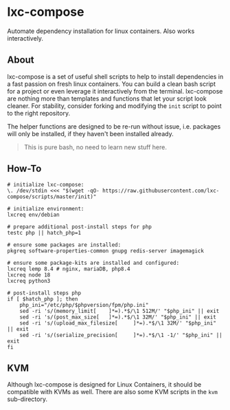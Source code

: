 # lxc-compose

Automate dependency installation for linux containers. Also works interactively.

## About

lxc-compose is a set of useful shell scripts to help to install dependencies in a fast passion on fresh linux containers. You can build a clean bash script for a project or even leverage it interactively from the terminal. lxc-compose are nothing more than templates and functions that let your script look cleaner. For stability, consider forking and modifying the `init` script to point to the right repository.

The helper functions are designed to be re-run without issue, i.e. packages will only be installed, if they haven't been installed already.

> This is pure bash, no need to learn new stuff here.

## How-To

```
# initialize lxc-compose:
\. /dev/stdin <<< "$(wget -qO- https://raw.githubusercontent.com/lxc-compose/scripts/master/init)"

# initialize environment:
lxcreq env/debian

# prepare additional post-install steps for php
testc php || hatch_php=1

# ensure some packages are installed:
pkgreq software-properties-common gnupg redis-server imagemagick

# ensure some package-kits are installed and configured:
lxcreq lemp 8.4 # nginx, mariaDB, php8.4
lxcreq node 18
lxcreq python3

# post-install steps php
if [ $hatch_php ]; then
	php_ini="/etc/php/$phpversion/fpm/php.ini"
	sed -ri 's/(memory_limit[	 ]*=).*$/\1 512M/' "$php_ini" || exit
	sed -ri 's/(post_max_size[	 ]*=).*$/\1 32M/' "$php_ini" || exit
	sed -ri 's/(upload_max_filesize[	 ]*=).*$/\1 32M/' "$php_ini" || exit
	sed -ri 's/(serialize_precision[	 ]*=).*$/\1 -1/' "$php_ini" || exit
fi
```

## KVM

Although lxc-compose is designed for Linux Containers, it should be compatible with KVMs as well. There are also some KVM scripts in the `kvm` sub-directory.

